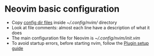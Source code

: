 # Neovim basic configuration
* Copy [config dir files](./../conf)  inside *~/.config/nvim/* directory
* Look at file comments: almost each line have a description of what it does
* The main configuration file for Neovim is *~/.config/nvim/init.vim*
* To avoid startup errors, before starting nvim, follow the [Plugin setup guide](../howto/03_NvimPlugins.md)
